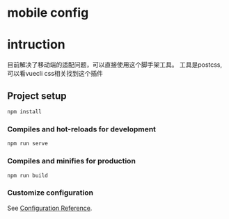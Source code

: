 # mobile config

# intruction
目前解决了移动端的适配问题，可以直接使用这个脚手架工具。
工具是postcss,可以看vuecli css相关找到这个插件

## Project setup
```
npm install
```

### Compiles and hot-reloads for development
```
npm run serve
```

### Compiles and minifies for production
```
npm run build
```

### Customize configuration
See [Configuration Reference](https://cli.vuejs.org/config/).
